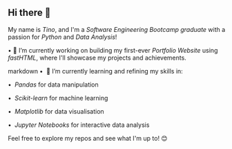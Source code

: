 ## Hi there 👋
My name is *Tino*, and I'm a *Software Engineering Bootcamp graduate* with a passion for *Python* and *Data Analysis*! 

•⁠  ⁠🔭 I’m currently working on building my first-ever *Portfolio Website* using *fastHTML*, where I'll showcase my projects and achievements. 

markdown •⁠  ⁠ 🌱 I’m currently learning and refining my skills in:

  •⁠  ⁠ *Pandas* for data manipulation 
    
  •⁠  ⁠ *Scikit-learn* for machine learning
    
  •⁠  ⁠ *Matplotlib* for data visualisation 
    
  •⁠  ⁠ *Jupyter Notebooks* for interactive data analysis

Feel free to explore my repos and see what I'm up to! 😊
<!--
**Agustin-Alegre-Camara/Agustin-Alegre-Camara** is a ✨ _special_ ✨ repository because its `README.md` (this file) appears on your GitHub profile.



Here are some ideas to get you started:

- 🔭 I’m currently working on ...
- 🌱 I’m currently learning ...
- 👯 I’m looking to collaborate on ...
- 🤔 I’m looking for help with ...
- 💬 Ask me about ...
- 📫 How to reach me: ...
- 😄 Pronouns: ...
- ⚡ Fun fact: ...
-->
